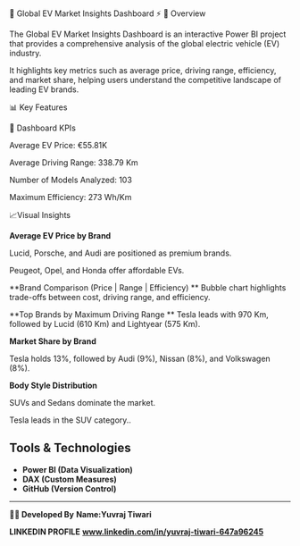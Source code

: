 🚗 Global EV Market Insights Dashboard ⚡
📖 Overview

The Global EV Market Insights Dashboard is an interactive Power BI project that provides a comprehensive analysis of the global electric vehicle (EV) industry.

It highlights key metrics such as average price, driving range, efficiency, and market share, helping users understand the competitive landscape of leading EV brands.

📊 Key Features

🔑 Dashboard KPIs

Average EV Price: €55.81K

Average Driving Range: 338.79 Km

Number of Models Analyzed: 103

Maximum Efficiency: 273 Wh/Km

📈Visual Insights

**Average EV Price by Brand**

Lucid, Porsche, and Audi are positioned as premium brands.

Peugeot, Opel, and Honda offer affordable EVs.

**Brand Comparison (Price | Range | Efficiency)
**
Bubble chart highlights trade-offs between cost, driving range, and efficiency.

**Top Brands by Maximum Driving Range
**
Tesla leads with 970 Km, followed by Lucid (610 Km) and Lightyear (575 Km).

**Market Share by Brand**

Tesla holds 13%, followed by Audi (9%), Nissan (8%), and Volkswagen (8%).

**Body Style Distribution**

SUVs and Sedans dominate the market.

Tesla leads in the SUV category..
## Tools & Technologies  
- **Power BI (Data Visualization)** 
- **DAX (Custom Measures)**  
- **GitHub (Version Control)** 
---
**👨‍💻 Developed By**
**Name:Yuvraj Tiwari**

**LINKEDIN PROFILE** **www.linkedin.com/in/yuvraj-tiwari-647a96245**

